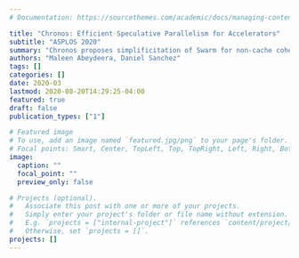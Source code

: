 ```yaml
---
# Documentation: https://sourcethemes.com/academic/docs/managing-content/

title: "Chronos: Efficient Speculative Parallelism for Accelerators"
subtitle: "ASPLOS 2020"
summary: "Chronos proposes simplificitation of Swarm for non-cache coherent architecture, including accelerators. We demonstrate its benefits by building FPGA accelerators for four applications with speedups of 3.7x - 16x over 40-threaded CPU"
authors: "Maleen Abeydeera, Daniel Sanchez"
tags: []
categories: []
date: 2020-03
lastmod: 2020-08-20T14:29:25-04:00
featured: true
draft: false
publication_types: ["1"]

# Featured image
# To use, add an image named `featured.jpg/png` to your page's folder.
# Focal points: Smart, Center, TopLeft, Top, TopRight, Left, Right, BottomLeft, Bottom, BottomRight.
image:
  caption: ""
  focal_point: ""
  preview_only: false

# Projects (optional).
#   Associate this post with one or more of your projects.
#   Simply enter your project's folder or file name without extension.
#   E.g. `projects = ["internal-project"]` references `content/project/deep-learning/index.md`.
#   Otherwise, set `projects = []`.
projects: []
---
```

